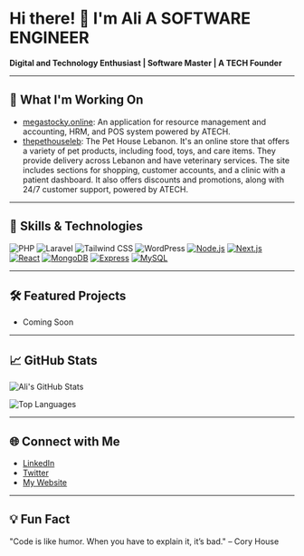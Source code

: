 # Hi there! 👋 I'm Ali A SOFTWARE ENGINEER
**Digital and Technology Enthusiast | Software Master | A TECH Founder**

---

## 🚀 What I'm Working On
- [megastocky.online](https://megastocky.online): An application for resource management and accounting, HRM, and POS system powered by ATECH.
- [thepethouseleb](https://thepethouseleb.com): The Pet House Lebanon. It's an online store that offers a variety of pet products, including food, toys, and care items. They provide delivery across Lebanon and have veterinary services. The site includes sections for shopping, customer accounts, and a clinic with a patient dashboard. It also offers discounts and promotions, along with 24/7 customer support, powered by ATECH.

---

## 🔧 Skills & Technologies
![PHP](https://img.shields.io/badge/-PHP-777BB4?style=flat-square&logo=php&logoColor=white)
![Laravel](https://img.shields.io/badge/-Laravel-FF2D20?style=flat-square&logo=laravel&logoColor=white)
![Tailwind CSS](https://img.shields.io/badge/-Tailwind%20CSS-38B2AC?style=flat-square&logo=tailwind-css&logoColor=white)
![WordPress](https://img.shields.io/badge/-WordPress-21759B?style=flat-square&logo=wordpress&logoColor=white)
[![Node.js](https://img.shields.io/badge/-Node.js-339933?style=flat-square&logo=node.js&logoColor=white)](https://nodejs.org/)
[![Next.js](https://img.shields.io/badge/-Next.js-000000?style=flat-square&logo=next.js&logoColor=white)](https://nextjs.org/)
[![React](https://img.shields.io/badge/-React-61DAFB?style=flat-square&logo=react&logoColor=black)](https://reactjs.org/)
[![MongoDB](https://img.shields.io/badge/-MongoDB-47A248?style=flat-square&logo=mongodb&logoColor=white)](https://www.mongodb.com/)
[![Express](https://img.shields.io/badge/-Express-000000?style=flat-square&logo=express&logoColor=white)](https://expressjs.com/)
[![MySQL](https://img.shields.io/badge/-MySQL-4479A1?style=flat-square&logo=mysql&logoColor=white)](https://www.mysql.com/)

---

## 🛠️ Featured Projects
- Coming Soon

---

## 📈 GitHub Stats

![Ali's GitHub Stats](https://github-readme-stats.vercel.app/api?username=yourusername&show_icons=true&theme=radical&include_all_commits=true&count_private=true&hide_title=false&card_width=495px&title_color=FFA500)

![Top Languages](https://github-readme-stats.vercel.app/api/top-langs/?username=yourusername&layout=compact&theme=radical&langs_count=6&card_width=495px)

---

## 🌐 Connect with Me
- [LinkedIn](https://www.linkedin.com/in/yourprofile)
- [Twitter](https://twitter.com/yourhandle)
- [My Website](https://atech-lb.tech)

---

## 💡 Fun Fact
"Code is like humor. When you have to explain it, it’s bad." – Cory House
